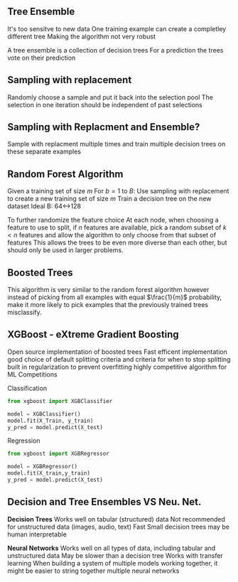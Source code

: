 ## Tree Ensemble
It's too sensitve to new data
One training example can create a completley different tree
	Making the algorithm not very robust

A tree ensemble is a collection of decision trees
For a prediction the trees vote on their prediction

## Sampling with replacement
Randomly choose a sample and put it back into the selection pool
The selection in one iteration should be independent of past selections

## Sampling with Replacment and Ensemble?
Sample with replacment multiple times and train multiple decision trees on these separate examples

## Random Forest Algorithm
Given a training set of size $m$
For $b =1 \text{ to } B:$
	Use sampling with replacement to create a new training set of size $m$
	Train a decision tree on the new dataset
Ideal B: 64<->128

To further randomize the feature choice
	At each node, when choosing a feature to use to split, if $n$ features are available, pick a random subset of $k < n$ features and allow the algorithm to only choose from that subset of features
This allows the trees to be even more diverse than each other, but should only be used in larger problems.

## Boosted Trees
This algorithm is very similar to the random forest algorithm however instead of picking from all examples with equal $\frac{1}{m}$ probability, make it more likely to pick examples that the previously trained trees misclassify.

## XGBoost - eXtreme Gradient Boosting
Open source implementation of boosted trees
Fast efficent implementation
good choice of default splitting criteria and criteria for when to stop splitting
built in regularization to prevent overfitting
highly competitive algorithm for ML Competitions

Classification
```python
from xgboost import XGBClassifier

model = XGBClassifier()
model.fit(X_Train, y_train)
y_pred = model.predict(X_test)
```

Regression
```python
from xgboost import XGBRegressor

model = XGBRegressor()
model.fit(X_train,y_train)
y_pred = model.predict(X_test)
```

## Decision and Tree Ensembles VS Neu. Net.
**Decision Trees**
	Works well on tabular (structured) data
	Not recommended for unstructured data (images, audio, text)
	Fast
	Small decision trees may be human interpretable

**Neural Networks**
	Works well on all types of data, including tabular and unstructured data
	May be slower than a decision tree
	Works with transfer learning
	When building a system of multiple models working together, it might be easier to string 
		together multiple neural networks
		